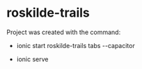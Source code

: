 # roskilde-trails

Project was created with the command: 
- ionic start roskilde-trails tabs --capacitor

- ionic serve


